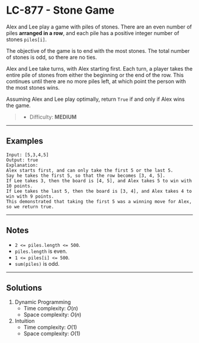 # LC-877 - Stone Game

Alex and Lee play a game with piles of stones.  There are an even number of piles **arranged in a row**, and each pile has a positive integer number of stones `piles[i]`.

The objective of the game is to end with the most stones.  The total number of stones is odd, so there are no ties.

Alex and Lee take turns, with Alex starting first.  Each turn, a player takes the entire pile of stones from either the beginning or the end of the row.  This continues until there are no more piles left, at which point the person with the most stones wins.

Assuming Alex and Lee play optimally, return `True` if and only if Alex wins the game.

> * Difficulty: **MEDIUM**

---
## Examples

```
Input: [5,3,4,5]
Output: true
Explanation:
Alex starts first, and can only take the first 5 or the last 5.
Say he takes the first 5, so that the row becomes [3, 4, 5].
If Lee takes 3, then the board is [4, 5], and Alex takes 5 to win with 10 points.
If Lee takes the last 5, then the board is [3, 4], and Alex takes 4 to win with 9 points.
This demonstrated that taking the first 5 was a winning move for Alex, so we return true.
```

---
## Notes

* `2 <= piles.length <= 500`.
* `piles.length` is even.
* `1 <= piles[i] <= 500`.
* `sum(piles)` is odd.

---
## Solutions

1. Dynamic Programming
    * Time complexity: $O(n)$
    * Space complexity: $O(n)$
2. Intuition
    * Time complexity: $O(1)$
    * Space complexity: $O(1)$